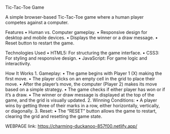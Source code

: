 Tic-Tac-Toe Game

A simple browser-based Tic-Tac-Toe game where a human player competes against a computer.

Features
	•	Human vs. Computer gameplay.
	•	Responsive design for desktop and mobile devices.
	•	Displays the winner or a draw message.
	•	Reset button to restart the game.

Technologies Used
	•	HTML5: For structuring the game interface.
	•	CSS3: For styling and responsive design.
	•	JavaScript: For game logic and interactivity.

How It Works
	1.	Gameplay:
	•	The game begins with Player 1 (X) making the first move.
	•	The player clicks on an empty cell in the grid to place their move.
	•	After the player’s move, the computer (Player 2) makes its move based on a simple strategy.
	•	The game checks if either player has won or if it’s a draw.
	•	The winner or draw message is displayed at the top of the game, and the grid is visually updated.
	2.	Winning Conditions:
	•	A player wins by getting three of their marks in a row, either horizontally, vertically, or diagonally.
	3.	Reset:
	•	The “RESET” button allows the game to restart, clearing the grid and resetting the game state.


WEBPAGE link: https://charming-duckanoo-857f00.netlify.app/
